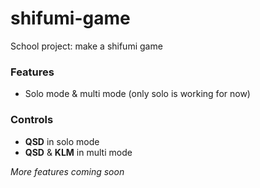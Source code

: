 # shifumi-game
School project: make a shifumi game

### Features
- Solo mode & multi mode (only solo is working for now)

### Controls
- **QSD** in solo mode
- **QSD** & **KLM** in multi mode

*More features coming soon*
